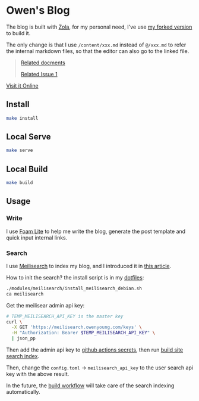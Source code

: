 # Owen's Blog

The blog is built with [Zola](https://www.getzola.org/), for my personal need, I've use [my forked version](https://github.com/theowenyoung/zola) to build it.

The only change is that I use `/content/xxx.md` instead of `@/xxx.md` to refer the internal markdown files, so that the editor can also go to the linked file.

> [Related docments](https://www.getzola.org/documentation/content/linking/)
>
> [Related Issue 1](https://github.com/getzola/zola/issues/686)

[Visit it Online](https://www.owenyoung.com)

## Install

```bash
make install
```

## Local Serve

```bash
make serve
```

## Local Build

```bash
make build
```

## Usage

### Write

I use [Foam Lite](https://marketplace.visualstudio.com/items?itemName=theowenyoung.foam-lite-vscode) to help me write the blog, generate the post template and quick input internal links.

### Search

I use [Meilisearch](https://github.com/meilisearch/meilisearch) to index my blog, and I introduced it in [this article](https://www.owenyoung.com/blog/add-search/).

How to init the search? the install script is in my [dotfiles](https://github.com/theowenyoung/dotfiles):

```bash
./modules/meilisearch/install_meilisearch_debian.sh
ca meilisearch
```

Get the meilisear admin api key:

```bash
# TEMP_MEILISEARCH_API_KEY is the master key
curl \
  -X GET 'https://meilisearch.owenyoung.com/keys' \
  -H "Authorization: Bearer $TEMP_MEILISEARCH_API_KEY" \
  | json_pp
```

Then add the admin api key to [github actions secrets](https://github.com/theowenyoung/blog/settings/secrets/actions), then run [build site search index](https://github.com/theowenyoung/blog/actions/workflows/build-index-only.yml).

Then, change the `config.toml` -> `meilisearch_api_key` to the user search api key with the above result.

In the future, the [build workflow](https://github.com/theowenyoung/blog/blob/main/.github/workflows/build.yml) will take care of the search indexing automatically.
